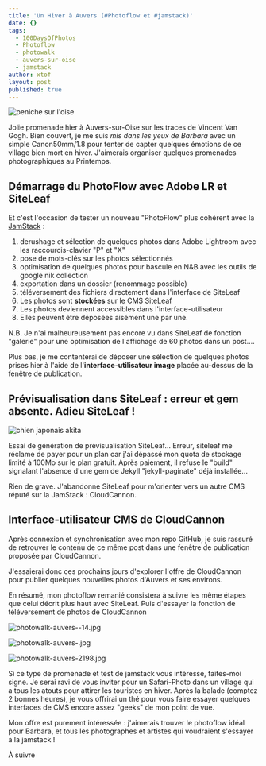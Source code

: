 ```yaml
---
title: 'Un Hiver à Auvers (#Photoflow et #jamstack)'
date: {}
tags:
  - 100DaysOfPhotos
  - Photoflow
  - photowalk
  - auvers-sur-oise
  - jamstack
author: xtof
layout: post
published: true
---
```

![peniche sur l'oise]({{site.baseurl}}/_posts/bateau-oise-.jpg)

Jolie promenade hier &agrave; Auvers-sur-Oise sur les traces de Vincent Van Gogh. Bien couvert, je me suis *mis dans les yeux de Barbara* avec un simple Canon50mm/1.8 pour tenter de capter quelques émotions de ce village bien mort en hiver. J'aimerais organiser quelques promenades photographiques au Printemps.

## D&eacute;marrage du PhotoFlow avec Adobe LR et SiteLeaf

Et c'est l'occasion de tester un nouveau "PhotoFlow" plus cohérent avec la [JamStack](http://ducamp.me/jamstack) :

1. derushage et sélection de quelques photos dans Adobe Lightroom avec les raccourcis-clavier "P" et "X"
2. pose de mots-cl&eacute;s sur les photos s&eacute;lectionn&eacute;s
3. optimisation de quelques photos pour bascule en N&B avec les outils de google nik collection
4. exportation dans un dossier (renommage possible)
5. t&eacute;l&eacute;versement des fichiers directement dans l'interface de SiteLeaf
6. Les photos sont **stock&eacute;es** sur le CMS SiteLeaf
7. Les photos deviennent accessibles dans l'interface-utilisateur
8. Elles peuvent &ecirc;tre d&eacute;pos&eacute;es ais&eacute;ment une par une.

N.B. Je n'ai malheureusement pas encore vu dans SiteLeaf de fonction "galerie" pour une optimisation de l'affichage de 60 photos dans un post....

Plus bas, je me contenterai de d&eacute;poser une s&eacute;lection de quelques photos prises hier &agrave; l'aide de l'**interface-utilisateur image** plac&eacute;e au-dessus de la fen&ecirc;tre de publication.

## Pr&eacute;visualisation dans SiteLeaf : erreur et gem absente. Adieu SiteLeaf !

![chien japonais akita]({{site.baseurl}}/_posts/photowalk-auvers--5.jpg)

Essai de génération de prévisualisation SiteLeaf… Erreur, siteleaf me réclame de payer pour un plan car j'ai dépassé mon quota de stockage limité à 100Mo sur le plan gratuit. Après paiement, il refuse le "build" signalant l'absence d'une gem de Jekyll "jekyll-paginate" déjà installée...

Rien de grave. J'abandonne SiteLeaf pour m'orienter vers un autre CMS réputé sur la JamStack :  CloudCannon.

## Interface-utilisateur CMS de CloudCannon

Apr&egrave;s connexion et synchronisation avec mon repo GitHub, je suis rassur&eacute; de retrouver le contenu de ce m&ecirc;me post dans une fen&ecirc;tre de publication propos&eacute;e par CloudCannon.

J'essaierai donc ces prochains jours d'explorer l'offre de CloudCannon pour publier quelques nouvelles photos d'Auvers et ses environs.

En r&eacute;sum&eacute;, mon photoflow remani&eacute; consistera &agrave; suivre les m&ecirc;me &eacute;tapes que celui d&eacute;crit plus haut avec SiteLeaf. Puis d'essayer la fonction de t&eacute;l&eacute;versement de photos de CloudCannon

![photowalk-auvers--14.jpg](/uploads/photowalk-auvers--14.jpg)

![photowalk-auvers-.jpg](/uploads/photowalk-auvers-.jpg)

![photowalk-auvers-2198.jpg](/uploads/photowalk-auvers-2198.jpg)

Si ce type de promenade et test de jamstack vous int&eacute;resse, faites-moi signe. Je serai ravi de vous inviter pour un Safari-Photo dans un village qui a tous les atouts pour attirer les touristes en hiver. Apr&egrave;s la balade (comptez 2 bonnes heures), je vous offrirai un th&eacute; pour vous faire essayer quelques interfaces de CMS encore assez "geeks" de mon point de vue.

Mon offre est purement int&eacute;ress&eacute;e : j'aimerais trouver le photoflow id&eacute;al pour Barbara, et tous les photographes et artistes qui voudraient s'essayer &agrave; la jamstack !

&Agrave; suivre
